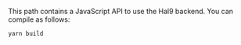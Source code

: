 
This path contains a JavaScript API to use the Hal9 backend. You can compile as follows:

```
yarn build
```

